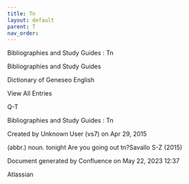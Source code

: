 ```yaml
---
title: Tn
layout: default
parent: T
nav_order:
---
```


Bibliographies and Study Guides : Tn

Bibliographies and Study Guides

Dictionary of Geneseo English

View All Entries

Q-T

Bibliographies and Study Guides : Tn

Created by  Unknown User (vs7) on Apr 29, 2015

(abbr.) noun. tonight Are you going out tn?Savallo S-Z (2015)

Document generated by Confluence on May 22, 2023 12:37

Atlassian
